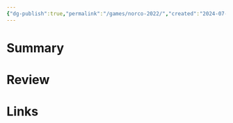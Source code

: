 ```yaml
---
{"dg-publish":true,"permalink":"/games/norco-2022/","created":"2024-07-11","updated":"2024-07-11"}
---
```



# Summary

# Review

# Links
